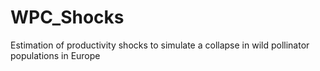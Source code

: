 # WPC_Shocks
Estimation of productivity shocks to simulate a collapse in wild pollinator populations in Europe
